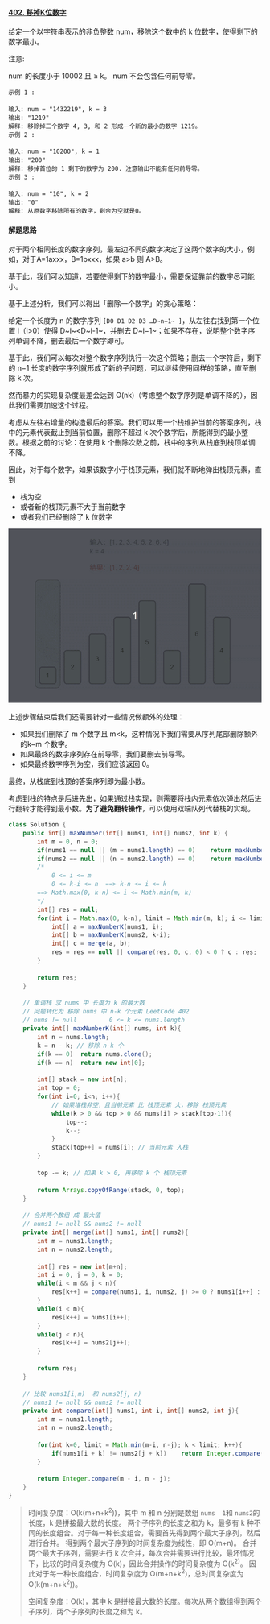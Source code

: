 #### [402. 移掉K位数字](https://leetcode-cn.com/problems/remove-k-digits/)

给定一个以字符串表示的非负整数 num，移除这个数中的 k 位数字，使得剩下的数字最小。

注意:

num 的长度小于 10002 且 ≥ k。
num 不会包含任何前导零。

```
示例 1 :

输入: num = "1432219", k = 3
输出: "1219"
解释: 移除掉三个数字 4, 3, 和 2 形成一个新的最小的数字 1219。
示例 2 :

输入: num = "10200", k = 1
输出: "200"
解释: 移掉首位的 1 剩下的数字为 200. 注意输出不能有任何前导零。
示例 3 :

输入: num = "10", k = 2
输出: "0"
解释: 从原数字移除所有的数字，剩余为空就是0。
```

#### 解题思路

对于两个相同长度的数字序列，最左边不同的数字决定了这两个数字的大小，例如，对于A=1axxx，B=1bxxx，如果 a>b 则 A>B。

基于此，我们可以知道，若要使得剩下的数字最小，需要保证靠前的数字尽可能小。

基于上述分析，我们可以得出「删除一个数字」的贪心策略：

给定一个长度为 n 的数字序列 `[D0 D1 D2 D3 …D~n−1~ ]`，从左往右找到第一个位置 i（i>0）使得 D~i~<D~i-1~，并删去 D~i−1~；如果不存在，说明整个数字序列单调不降，删去最后一个数字即可。

基于此，我们可以每次对整个数字序列执行一次这个策略；删去一个字符后，剩下的 n−1 长度的数字序列就形成了新的子问题，可以继续使用同样的策略，直至删除 k 次。

然而暴力的实现复杂度最差会达到 O(nk)（考虑整个数字序列是单调不降的），因此我们需要加速这个过程。

考虑从左往右增量的构造最后的答案。我们可以用一个栈维护当前的答案序列，栈中的元素代表截止到当前位置，删除不超过 k 次个数字后，所能得到的最小整数。根据之前的讨论：在使用 k 个删除次数之前，栈中的序列从栈底到栈顶单调不降。

因此，对于每个数字，如果该数字小于栈顶元素，我们就不断地弹出栈顶元素，直到

- 栈为空
- 或者新的栈顶元素不大于当前数字
- 或者我们已经删除了 k 位数字

![402](images/402.gif)

上述步骤结束后我们还需要针对一些情况做额外的处理：

- 如果我们删除了 m 个数字且 m<k，这种情况下我们需要从序列尾部删除额外的k−m 个数字。
- 如果最终的数字序列存在前导零，我们要删去前导零。
- 如果最终数字序列为空，我们应该返回 0。

最终，从栈底到栈顶的答案序列即为最小数。

考虑到栈的特点是后进先出，如果通过栈实现，则需要将栈内元素依次弹出然后进行翻转才能得到最小数。**为了避免翻转操作**，可以使用双端队列代替栈的实现。

```java
class Solution {
    public int[] maxNumber(int[] nums1, int[] nums2, int k) {
        int m = 0, n = 0;
        if(nums1 == null || (m = nums1.length) == 0)    return maxNumberK(nums2, k);
        if(nums2 == null || (n = nums2.length) == 0)    return maxNumberK(nums1, k);
        /*
            0 <= i <= m
            0 <= k-i <= n  ==> k-n <= i <= k
        ==> Math.max(0, k-n) <= i <= Math.min(m, k)
        */
        int[] res = null;
        for(int i = Math.max(0, k-n), limit = Math.min(m, k); i <= limit; i++){
            int[] a = maxNumberK(nums1, i);
            int[] b = maxNumberK(nums2, k-i);
            int[] c = merge(a, b);
            res = res == null || compare(res, 0, c, 0) < 0 ? c : res;
        }

        return res;
    }

    // 单调栈 求 nums 中 长度为 k 的最大数
    // 问题转化为 移除 nums 中 n-k 个元素 LeetCode 402
    // nums != null         0 <= k <= nums.length
    private int[] maxNumberK(int[] nums, int k){
        int n = nums.length;
        k = n - k; // 移除 n-k 个
        if(k == 0)  return nums.clone();
        if(k == n)  return new int[0];

        int[] stack = new int[n];
        int top = 0;
        for(int i=0; i<n; i++){
            // 如果堆栈非空，且当前元素 比 栈顶元素 大，移除 栈顶元素
            while(k > 0 && top > 0 && nums[i] > stack[top-1]){
                top--;
                k--;
            }
            stack[top++] = nums[i]; // 当前元素 入栈
        }

        top -= k; // 如果 k > 0, 再移除 k 个 栈顶元素

        return Arrays.copyOfRange(stack, 0, top);
    }

    // 合并两个数组 成 最大值
    // nums1 != null && nums2 != null
    private int[] merge(int[] nums1, int[] nums2){
        int m = nums1.length;
        int n = nums2.length;

        int[] res = new int[m+n];
        int i = 0, j = 0, k = 0;
        while(i < m && j < n){
            res[k++] = compare(nums1, i, nums2, j) >= 0 ? nums1[i++] : nums2[j++];
        }
        while(i < m){
            res[k++] = nums1[i++];
        }
        while(j < n){
            res[k++] = nums2[j++];
        }

        return res;
    }

    // 比较 nums1[i,m)  和 nums2[j, n)
    // nums1 != null && nums2 != null
    private int compare(int[] nums1, int i, int[] nums2, int j){
        int m = nums1.length;
        int n = nums2.length;

        for(int k=0, limit = Math.min(m-i, n-j); k < limit; k++){
            if(nums1[i + k] != nums2[j + k])    return Integer.compare(nums1[i + k], nums2[j + k]);
        }

        return Integer.compare(m - i, n - j); 
    }
}
```

> 时间复杂度：O(k(m+n+k<sup>2</sup>))，其中 m 和 n 分别是数组 `nums 
> 1`和 `nums2`的长度，k 是拼接最大数的长度。
> 两个子序列的长度之和为 k，最多有 k 种不同的长度组合。对于每一种长度组合，需要首先得到两个最大子序列，然后进行合并。
> 得到两个最大子序列的时间复杂度为线性，即 O(m+n)。
> 合并两个最大子序列，需要进行 k 次合并，每次合并需要进行比较，最坏情况下，比较的时间复杂度为 O(k)，因此合并操作的时间复杂度为 O(k<sup>2)</sup>。
> 因此对于每一种长度组合，时间复杂度为 O(m+n+k<sup>2</sup>)，总时间复杂度为 O(k(m+n+k<sup>2</sup>))。
>
> 空间复杂度：O(k)，其中 k 是拼接最大数的长度。每次从两个数组得到两个子序列，两个子序列的长度之和为 k。
>